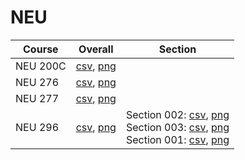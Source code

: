 # NEU

| Course | Overall | Section |
| ------ | ------- | ------- |
| NEU 200C | [csv](https://github.com/UCSD-Historical-Enrollment-Data//Users/ryanbatubara/Desktop/2024Spring/blob/main/overall/NEU%20200C.csv), [png](https://raw.githubusercontent.com/UCSD-Historical-Enrollment-Data//Users/ryanbatubara/Desktop/2024Spring/main/plot_overall/NEU%20200C.png) |  |
| NEU 276 | [csv](https://github.com/UCSD-Historical-Enrollment-Data//Users/ryanbatubara/Desktop/2024Spring/blob/main/overall/NEU%20276.csv), [png](https://raw.githubusercontent.com/UCSD-Historical-Enrollment-Data//Users/ryanbatubara/Desktop/2024Spring/main/plot_overall/NEU%20276.png) |  |
| NEU 277 | [csv](https://github.com/UCSD-Historical-Enrollment-Data//Users/ryanbatubara/Desktop/2024Spring/blob/main/overall/NEU%20277.csv), [png](https://raw.githubusercontent.com/UCSD-Historical-Enrollment-Data//Users/ryanbatubara/Desktop/2024Spring/main/plot_overall/NEU%20277.png) |  |
| NEU 296 | [csv](https://github.com/UCSD-Historical-Enrollment-Data//Users/ryanbatubara/Desktop/2024Spring/blob/main/overall/NEU%20296.csv), [png](https://raw.githubusercontent.com/UCSD-Historical-Enrollment-Data//Users/ryanbatubara/Desktop/2024Spring/main/plot_overall/NEU%20296.png) | Section 002: [csv](https://github.com/UCSD-Historical-Enrollment-Data//Users/ryanbatubara/Desktop/2024Spring/blob/main/section/NEU%20296_002.csv), [png](https://raw.githubusercontent.com/UCSD-Historical-Enrollment-Data//Users/ryanbatubara/Desktop/2024Spring/main/plot_section/NEU%20296_002.png)<br>Section 003: [csv](https://github.com/UCSD-Historical-Enrollment-Data//Users/ryanbatubara/Desktop/2024Spring/blob/main/section/NEU%20296_003.csv), [png](https://raw.githubusercontent.com/UCSD-Historical-Enrollment-Data//Users/ryanbatubara/Desktop/2024Spring/main/plot_section/NEU%20296_003.png)<br>Section 001: [csv](https://github.com/UCSD-Historical-Enrollment-Data//Users/ryanbatubara/Desktop/2024Spring/blob/main/section/NEU%20296_001.csv), [png](https://raw.githubusercontent.com/UCSD-Historical-Enrollment-Data//Users/ryanbatubara/Desktop/2024Spring/main/plot_section/NEU%20296_001.png) |
